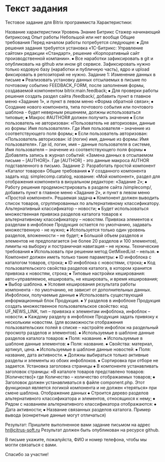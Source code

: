 # Текст задания
Тестовое задание для Bitrix программиста
Характеристики:

Название характеристики	Уровень
Знание Битрикс	Стажер начинающий битриксоид
Опыт работы	Небольшой или нет вообще
Общие требования
Перед началом работы потребуется следующее:
⦁	Для решения задания требуется установка «1С-Битрикс: Управление сайтом» редакции «Стандарт», решение «Корпоративный сайт производственной компании».
⦁	Все наработки зафиксировать в git и опубликовать на github или ином git сервисе. Зафиксировать нужно только кодовую базу (наработки и публичную часть), ядро и upload фиксировать в репозиторий не нужно.
Задание 1: Изменение данных в письме
⦁	Реализовать установку данных отсылаемых в письме по почтовому событию FEEDBACK_FORM, после заполнения формы, создаваемой компонентом bitrix:main.feedback;
⦁	Для проверки работы решения создать раздел сайта /feedback/, добавить пункт в главное меню «Задание 1», и пункт в левом меню «Форма обратной связи»;
⦁	Создание нового компонента, типа почтового события или почтового шаблона - будет неверным решением, должны использоваться типовые;
⦁	Макрос #AUTHOR# должен получить значение
⦁	Если пользователь не авторизован: «Пользователь не авторизован, данные из формы: Имя пользователя». Где Имя пользователя – значение из соответствующего поля формы;
⦁	Если пользователь авторизован: «Пользователь авторизован: id (логин) имя, данные из формы: Имя пользователя». Где id, логин, имя – данные пользователя в системе, Имя пользователя – значение из соответствующего поля формы
⦁	Добавлять запись в журнал событий: «Замена данных в отсылаемом письме – [AUTHOR]». Где [AUTHOR] - это данные макроса AUTHOR подставленного в письмо.
Задание 2: Разработать простой компонент «Каталог товаров»
Общие требования
⦁	У созданного компонента задать код: simplecomp.catalog, название: «Мой компонент», раздел для отображения компонента в визуальном редакторе: «Задание 2»;
⦁	Работу решения продемонстрировать в разделе сайта /simplecomp/, добавить пункт в главное меню «Задание 2», и пункт в левом меню «Простой компонент».
Решаемая задача
⦁	Компонент должен выводить список товаров, сгруппированных по альтернативному классификатору. Альтернативный классификатор – новости;
⦁	Будет использоваться множественная привязка разделов каталога товаров к альтернативному классификатору – новостям. Привязка элементов к разделам в инфоблоке Продукция остается по умолчанию, задавать множественную - не нужно;
⦁	Используется только один уровень разделов, вложенности – не будет;
⦁	Большой объем разделов и элементов не предполагается (не более 20 разделов и 100 элементов), лимиты на выборку и постраничная навигация – не нужны.
Технические требования
⦁	Использовать при решении метод GetMixedList – нельзя.
⦁	Компонент должен иметь только такие параметры:
⦁	ID инфоблока с каталогом товаров, строка;
⦁	ID инфоблока с новостями, строка;
⦁	Код пользовательского свойства разделов каталога, в котором хранится привязка к новостям, строка;
⦁	Типовые настройки кеширования: авто+управляемое, кешировать, не кешировать, и время кеширования;
⦁	Выбор шаблона.
⦁	Условия кеширования результата работы компонента - по умолчанию, не зависит от дополнительных данных.
Инфоблоки, получаемые данные
⦁	Использовать существующий информационный блок Продукция.
⦁	У разделов в инфоблоке Продукция создать множественное пользовательское свойство: код UF_NEWS_LINK, тип – привязка к элементам инфоблока, инфоблок – новости.
⦁	Каждому разделу в инфоблоке Продукция задать привязку к нескольким новостям. (для возможности отображения пользовательских полей в списке – настройте инфоблок на раздельный просмотр разделов и элементов).
⦁	Используемые в шаблоне данные разделов каталога товаров:
⦁	Поля: название.
⦁	Используемые в шаблоне данные элементов:
⦁	Поля: название.
⦁	Свойства: материал, артикул, цена.
⦁	Используемые в шаблоне данные новостей:
⦁	Поля: название, дата активности.
⦁	Должны выбираться только активные разделы и элементы из обоих инфоблоков.
⦁	Сортировка при отборе не задается.
Установка заголовка страницы 
⦁	В компоненте устанавливать заголовок страницы: «В каталоге товаров представлено товаров: [Количество]» где Количество – количество отображаемых товаров;
⦁	Заголовок должен устанавливаться в файле component.php. Этот функционал является логикой компонента и не должен «теряться» при смене шаблона.
Отображение данных
⦁	Строится дерево разделов альтернативного классификатора и элементов, относящихся к нему;
⦁	Рядом с названием альтернативного классификатора отображаются:
⦁	Дата активности;
⦁	Название связанных разделов каталога.
Пример вывода (конкретные данные могут отличаться)
 



Результат:
Пришлите выполненное вами задание письмом на адрес hr@citrus-soft.ru 
Результат должен быть опубликован на ресурсе github.

В письме укажите, пожалуйста, ФИО и номер телефона, чтобы мы могли связаться с вами.


Спасибо за участие!
